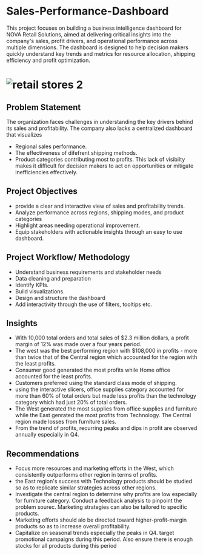 # Sales-Performance-Dashboard
This project focuses on building a business intelligence dashboard for NOVA Retail Solutions, aimed at delivering critical insights into the company's sales, profit drivers, and operational performance across multiple dimensions. The dashboard is designed to help decision makers quickly understand key trends and metrics for resource allocation, shipping efficiency and profit optimization.

# ![retail stores 2](https://github.com/user-attachments/assets/fbcf761d-a560-4f1c-b19f-c3ffd118f573)

## Problem Statement
The organization faces challenges in understanding the key drivers behind its sales and profitability. The company also lacks a centralized dashboard that visualizes
- Regional sales performance.
- The effectiveness of difefrent shipping methods.
- Product categories contributing most to profits.
This lack of visibilty makes it difficult for decision makers to act on opportunities or mitigate inefficiencies effectively.

## Project Objectives
- provide a clear and interactive view of sales and profitability trends.
- Analyze performance across regions, shipping modes, and product categories
- Highlight areas needing operational improvement.
- Equip stakeholders with actionable insights through an easy to use dashboard.

## Project Workflow/ Methodology
- Understand business requirements and stakeholder needs
- Data cleaning and preparation
- Identify KPIs.
- Build visualizations.
- Design and structure the dashboard
- Add interactivity through the use of filters, tooltips etc.

## Insights 
- With 10,000 total orders and total sales of $2.3 million dollars, a profit margin of 12% was made over a four years period.
- The west was the best performing region with $108,000 in profits - more than twice that of the Central region which accounted for the region with the least profits.
- Consumer good generated the most profits while Home office accounted for the least profits.
- Customers preferred using the standard class mode of shipping.
- using the interactive slicers, office supplies category accounted for more than 60% of total orders but made less profits than the technology category which had just 20% of total orders.
- The West generated the most supplies from office supplies and furniture while the East genrated the most profits from Technology. The Central region made losses from furniture sales.
- From the trend of profits, recurring peaks and dips in profit are observed annually especially in Q4.

## Recommendations
- Focus more resources and marketing efforts in the West, which consistently outperforms other region in terms of profits.
- the East region's success with Technology products should be studied so as to replicate similar strategies across other regions.
- Investigate the central region to determine why profits are low especially for furniture category. Conduct a feedback analysis to pinpoint the problem sourec. Marketing strategies can also be tailored to specific products.
- Marketing efforts should alo be directed toward higher-profit-margin products so as to increase overall profitability.
- Capitalize on seasonal trends especially the peaks in Q4. target promotional campaigns during this period. Also ensure there is enough stocks for all products during this period 


